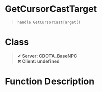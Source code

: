 # GetCursorCastTarget
> `handle GetCursorCastTarget()`
# Class
> __✔ Server: CDOTA_BaseNPC__  
> __✖ Client: undefined__  
# Function Description

